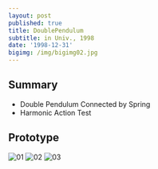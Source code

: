 ```yaml
---
layout: post
published: true
title: DoublePendulum
subtitle: in Univ., 1998
date: '1998-12-31'
bigimg: /img/bigimg02.jpg
---
```


## Summary
* Double Pendulum Connected by Spring
* Harmonic Action Test


## Prototype

![01](https://cloud.githubusercontent.com/assets/12775748/21953357/03734e0a-da78-11e6-8942-0dd692d2eeaf.JPG)
![02](https://cloud.githubusercontent.com/assets/12775748/21953359/03b021b8-da78-11e6-95e2-b0c365b09241.JPG)
![03](https://cloud.githubusercontent.com/assets/12775748/21953358/03afc600-da78-11e6-9bd6-e32167fb7dbc.JPG)
